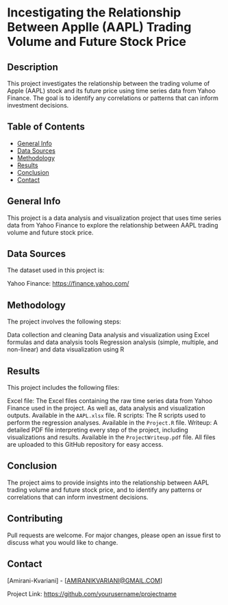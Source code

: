 # Incestigating the Relationship Between Applle (AAPL) Trading Volume and Future Stock Price

## Description
This project investigates the relationship between the trading volume of Apple (AAPL) stock and its future price using time series data from Yahoo Finance. The goal is to identify any correlations or patterns that can inform investment decisions.

## Table of Contents

- [General Info](#general-info)
- [Data Sources](#data-sources)
- [Methodology](#methodology)
- [Results](#results)
- [Conclusion](#conclusion)
- [Contact](#contact)


## General Info

This project is a data analysis and visualization project that uses time series data from Yahoo Finance to explore the relationship between AAPL trading volume and future stock price.

## Data Sources

The dataset used in this project is:

Yahoo Finance: https://finance.yahoo.com/

## Methodology

The project involves the following steps:

Data collection and cleaning
Data analysis and visualization using Excel formulas and data analysis tools
Regression analysis (simple, multiple, and non-linear) and data visualization using R 


## Results

This project includes the following files:


Excel file: The Excel files containing the raw time series data from Yahoo Finance used in the project. As well as, data analysis and visualization outputs. Available in the `AAPL.xlsx` file.
R scripts: The R scripts used to perform the regression analyses.  Available in the `Project.R` file.
Writeup: A detailed PDF file interpreting every step of the project, including visualizations and results.  Available in the `ProjectWriteup.pdf` file.
All files are uploaded to this GitHub repository for easy access. 

## Conclusion

The project aims to provide insights into the relationship between AAPL trading volume and future stock price, and to identify any patterns or correlations that can inform investment decisions.

## Contributing

Pull requests are welcome. For major changes, please open an issue first to discuss what you would like to change.

## Contact

[Amirani-Kvariani] - [AMIRANIKVARIANI@GMAIL.COM]

Project Link: https://github.com/yourusername/projectname
